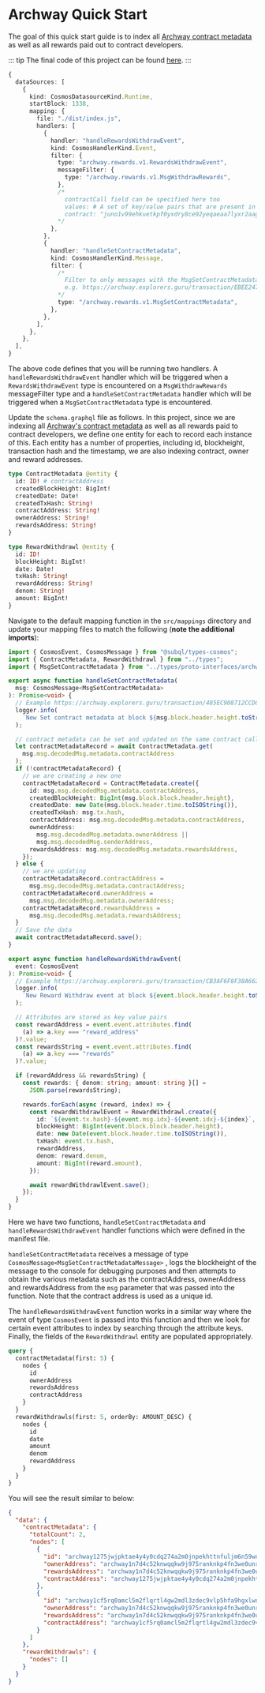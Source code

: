 # Archway Quick Start

The goal of this quick start guide is to index all [Archway contract metadata](https://docs.archway.io/developers/rewards/managing-rewards#contract-metadata) as well as all rewards paid out to contract developers.

<!-- @include: ../snippets/cosmos-quickstart-reference.md -->

::: tip
The final code of this project can be found [here](https://github.com/subquery/cosmos-subql-starter/tree/main/Archway/archway-starter).
:::

<!-- @include: ../snippets/cosmos-manifest-intro.md#level2 -->

```ts
{
  dataSources: [
    {
      kind: CosmosDatasourceKind.Runtime,
      startBlock: 1338,
      mapping: {
        file: "./dist/index.js",
        handlers: [
          {
            handler: "handleRewardsWithdrawEvent",
            kind: CosmosHandlerKind.Event,
            filter: {
              type: "archway.rewards.v1.RewardsWithdrawEvent",
              messageFilter: {
                type: "/archway.rewards.v1.MsgWithdrawRewards",
              },
              /*
                contractCall field can be specified here too
                values: # A set of key/value pairs that are present in the message data
                contract: "juno1v99ehkuetkpf0yxdry8ce92yeqaeaa7lyxr2aagkesrw67wcsn8qxpxay0"
              */
            },
          },
          {
            handler: "handleSetContractMetadata",
            kind: CosmosHandlerKind.Message,
            filter: {
              /*
                Filter to only messages with the MsgSetContractMetadata function call
                e.g. https://archway.explorers.guru/transaction/EBEE24728FCDA79EF167625D66F438236ED17579CAA7229A562C5AB84608B5A4
              */
              type: "/archway.rewards.v1.MsgSetContractMetadata",
            },
          },
        ],
      },
    },
  ],
}
```

The above code defines that you will be running two handlers. A `handleRewardsWithdrawEvent` handler which will be triggered when a `RewardsWithdrawEvent` type is encountered on a `MsgWithdrawRewards` messageFilter type and a `handleSetContractMetadata` handler which will be triggered when a `MsgSetContractMetadata` type is encountered.

<!-- @include: ../snippets/cosmos-manifest-note.md -->

<!-- @include: ../snippets/schema-intro.md#level2 -->

Update the `schema.graphql` file as follows. In this project, since we are indexing all [Archway's contract metadata](https://docs.archway.io/developers/rewards/managing-rewards#contract-metadata) as well as all rewards paid to contract developers, we define one entity for each to record each instance of this. Each entity has a number of properties, including id, blockheight, transaction hash and the timestamp, we are also indexing contract, owner and reward addresses.

```graphql
type ContractMetadata @entity {
  id: ID! # contractAddress
  createdBlockHeight: BigInt!
  createdDate: Date!
  createdTxHash: String!
  contractAddress: String!
  ownerAddress: String!
  rewardsAddress: String!
}

type RewardWithdrawl @entity {
  id: ID!
  blockHeight: BigInt!
  date: Date!
  txHash: String!
  rewardAddress: String!
  denom: String!
  amount: BigInt!
}
```

<!-- @include: ../snippets/note-on-entity-relationships.md -->

<!-- @include: ../snippets/cosmos-codegen.md -->

<!-- @include: ../snippets/schema-note.md -->

<!-- @include: ../snippets/mapping-intro.md#level2 -->

Navigate to the default mapping function in the `src/mappings` directory and update your mapping files to match the following (**note the additional imports**):

```ts
import { CosmosEvent, CosmosMessage } from "@subql/types-cosmos";
import { ContractMetadata, RewardWithdrawl } from "../types";
import { MsgSetContractMetadata } from "../types/proto-interfaces/archway/rewards/v1/tx";

export async function handleSetContractMetadata(
  msg: CosmosMessage<MsgSetContractMetadata>
): Promise<void> {
  // Example https://archway.explorers.guru/transaction/485EC908712CCDC0D65918F0E8E90E291D32720F2D0C691CCC055544B98C14A1
  logger.info(
    `New Set contract metadata at block ${msg.block.header.height.toString()}`
  );

  // contract metadata can be set and updated on the same contract call
  let contractMetadataRecord = await ContractMetadata.get(
    msg.msg.decodedMsg.metadata.contractAddress
  );
  if (!contractMetadataRecord) {
    // we are creating a new one
    contractMetadataRecord = ContractMetadata.create({
      id: msg.msg.decodedMsg.metadata.contractAddress,
      createdBlockHeight: BigInt(msg.block.block.header.height),
      createdDate: new Date(msg.block.header.time.toISOString()),
      createdTxHash: msg.tx.hash,
      contractAddress: msg.msg.decodedMsg.metadata.contractAddress,
      ownerAddress:
        msg.msg.decodedMsg.metadata.ownerAddress ||
        msg.msg.decodedMsg.senderAddress,
      rewardsAddress: msg.msg.decodedMsg.metadata.rewardsAddress,
    });
  } else {
    // we are updating
    contractMetadataRecord.contractAddress =
      msg.msg.decodedMsg.metadata.contractAddress;
    contractMetadataRecord.ownerAddress =
      msg.msg.decodedMsg.metadata.ownerAddress;
    contractMetadataRecord.rewardsAddress =
      msg.msg.decodedMsg.metadata.rewardsAddress;
  }
  // Save the data
  await contractMetadataRecord.save();
}

export async function handleRewardsWithdrawEvent(
  event: CosmosEvent
): Promise<void> {
  // Example https://archway.explorers.guru/transaction/CB3AF6F8F38A6628A22E45CAD178D435D42D5A1CAAC431D16CBE64557F2CBEC3
  logger.info(
    `New Reward Withdraw event at block ${event.block.header.height.toString()}`
  );

  // Attributes are stored as key value pairs
  const rewardAddress = event.event.attributes.find(
    (a) => a.key === "reward_address"
  )?.value;
  const rewardsString = event.event.attributes.find(
    (a) => a.key === "rewards"
  )?.value;

  if (rewardAddress && rewardsString) {
    const rewards: { denom: string; amount: string }[] =
      JSON.parse(rewardsString);

    rewards.forEach(async (reward, index) => {
      const rewardWithdrawlEvent = RewardWithdrawl.create({
        id: `${event.tx.hash}-${event.msg.idx}-${event.idx}-${index}`,
        blockHeight: BigInt(event.block.block.header.height),
        date: new Date(event.block.header.time.toISOString()),
        txHash: event.tx.hash,
        rewardAddress,
        denom: reward.denom,
        amount: BigInt(reward.amount),
      });

      await rewardWithdrawlEvent.save();
    });
  }
}
```

Here we have two functions, `handleSetContractMetadata` and `handleRewardsWithdrawEvent` handler functions which were defined in the manifest file.

`handleSetContractMetadata` receives a message of type `CosmosMessage<MsgSetContractMetadataMessage>`
, logs the blockheight of the message to the console for debugging purposes and then attempts to obtain the various metadata such as the contractAddress, ownerAddress and rewardsAddress from the `msg` parameter that was passed into the function. Note that the contract address is used as a unique id.

The `handleRewardsWithdrawEvent` function works in a similar way where the event of type `CosmosEvent` is passed into this function and then we look for certain event attributes to index by searching through the attribute keys. Finally, the fields of the `RewardWithdrawl` entity are populated appropriately.

<!-- @include: ../snippets/cosmos-mapping-note.md -->

<!-- @include: ../snippets/build.md -->

<!-- @include: ../snippets/run-locally.md -->

<!-- @include: ../snippets/query-intro.md -->

```graphql
query {
  contractMetadata(first: 5) {
    nodes {
      id
      ownerAddress
      rewardsAddress
      contractAddress
    }
  }
  rewardWithdrawls(first: 5, orderBy: AMOUNT_DESC) {
    nodes {
      id
      date
      amount
      denom
      rewardAddress
    }
  }
}
```

You will see the result similar to below:

```json
{
  "data": {
    "contractMetadata": {
      "totalCount": 2,
      "nodes": [
        {
          "id": "archway1275jwjpktae4y4y0cdq274a2m0jnpekhttnfuljm6n59wnpyd62qppqxq0",
          "ownerAddress": "archway1n7d4c52knwqqkw9j975ranknkp4fn3we0unrp6",
          "rewardsAddress": "archway1n7d4c52knwqqkw9j975ranknkp4fn3we0unrp6",
          "contractAddress": "archway1275jwjpktae4y4y0cdq274a2m0jnpekhttnfuljm6n59wnpyd62qppqxq0"
        },
        {
          "id": "archway1cf5rq0amcl5m2flqrtl4gw2mdl3zdec9vlp5hfa9hgxlwnmrlazsdycu4l",
          "ownerAddress": "archway1n7d4c52knwqqkw9j975ranknkp4fn3we0unrp6",
          "rewardsAddress": "archway1n7d4c52knwqqkw9j975ranknkp4fn3we0unrp6",
          "contractAddress": "archway1cf5rq0amcl5m2flqrtl4gw2mdl3zdec9vlp5hfa9hgxlwnmrlazsdycu4l"
        }
      ]
    },
    "rewardWithdrawls": {
      "nodes": []
    }
  }
}
```

<!-- @include: ../snippets/whats-next.md -->
